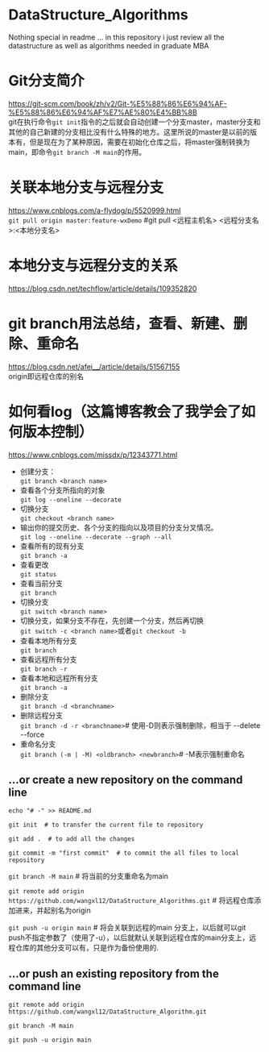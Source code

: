 # DataStructure_Algorithms
Nothing special in readme ... in this repository i just review all the datastructure as well as algorithms needed in graduate MBA  
# Git分支简介  
https://git-scm.com/book/zh/v2/Git-%E5%88%86%E6%94%AF-%E5%88%86%E6%94%AF%E7%AE%80%E4%BB%8B  
git在执行命令`git init`指令的之后就会自动创建一个分支master，master分支和其他的自己新建的分支相比没有什么特殊的地方。这里所说的master是以前的版本有，但是现在为了某种原因，需要在初始化仓库之后，将master强制转换为main，即命令`git branch -M main`的作用。  
# 关联本地分支与远程分支  
https://www.cnblogs.com/a-flydog/p/5520999.html  
`git pull origin master:feature-wxDemo`    #git pull <远程主机名> <远程分支名>:<本地分支名>  
# 本地分支与远程分支的关系
https://blog.csdn.net/techflow/article/details/109352820  
# git branch用法总结，查看、新建、删除、重命名  
https://blog.csdn.net/afei__/article/details/51567155  
origin即远程仓库的别名  
# 如何看log（这篇博客教会了我学会了如何版本控制）  
https://www.cnblogs.com/missdx/p/12343771.html  
- 创建分支：  
`git branch <branch name>`  
- 查看各个分支所指向的对象  
`git log --oneline --decorate`  
- 切换分支  
`git checkout <branch name>`  
- 输出你的提交历史、各个分支的指向以及项目的分支分叉情况。  
`git log --oneline --decorate --graph --all`  
- 查看所有的现有分支  
`git branch -a`  
- 查看更改  
`git status`  
- 查看当前分支  
`git branch`  
- 切换分支  
`git switch <branch name>`  
- 切换分支，如果分支不存在，先创建一个分支，然后再切换  
`git switch -c <branch name>`或者`git checkout -b`  
- 查看本地所有分支  
`git branch`  
- 查看远程所有分支  
`git branch -r`  
- 查看本地和远程所有分支  
`git branch -a`  
- 删除分支  
`git branch -d <branchname>`  
- 删除远程分支  
`git branch -d -r <branchname>`# 使用-D则表示强制删除，相当于 --delete --force  
- 重命名分支   
`git branch (-m | -M) <oldbranch> <newbranch>`# -M表示强制重命名  
## ...or create a new repository on the command line

`echo "# -" >> README.md`

`git init  # to transfer the current file to repository`

`git add .  # to add all the changes `

`git commit -m "first commit"  # to commit the all files to local repository`

`git branch -M main` # 将当前的分支重命名为main

`git remote add origin https://github.com/wangxl12/DataStructure_Algorithms.git` # 将远程仓库添加进来，并起别名为origin

`git push -u origin main`  # 将会关联到远程的main 分支上，以后就可以git push不指定参数了（使用了-u），以后就默认关联到远程仓库的main分支上，远程仓库的其他分支可以有，只是作为备份使用的.


## ...or push an existing repository from the command line 

`git remote add origin https://github.com/wangxl12/DataStructure_Algorithm.git`

`git branch -M main`

`git push -u origin main`
